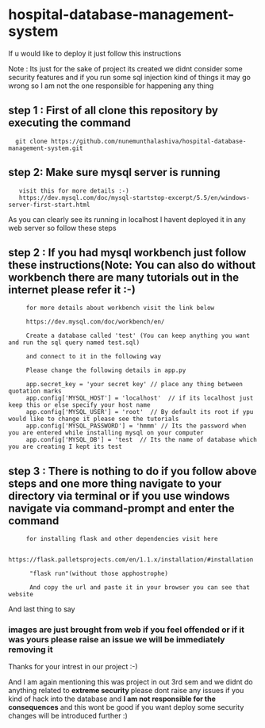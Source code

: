 # hospital-database-management-system
If u would like to deploy it just follow this instructions

Note : Its just for the sake of project its created we didnt consider some security features and if you run some sql injection 
       kind of things it may go wrong so I am not the one responsible for happening any thing

## step 1 : First of all clone this repository by executing the command
      git clone https://github.com/nunemunthalashiva/hospital-database-management-system.git
      
## step 2: Make sure mysql server is running
       visit this for more details :-)
       https://dev.mysql.com/doc/mysql-startstop-excerpt/5.5/en/windows-server-first-start.html
      
As you can clearly see its running in localhost I havent deployed it in any web server so follow these steps

## step 2 : If you had mysql workbench just follow these instructions(Note: You can also do without workbench there are many tutorials out in the internet please refer it :-)
           
         for more details about workbench visit the link below
         
         https://dev.mysql.com/doc/workbench/en/
         
         Create a database called 'test' (You can keep anything you want and run the sql query named test.sql)
         
         and connect to it in the following way
         
         Please change the following details in app.py
         
         app.secret_key = 'your secret key' // place any thing between quotation marks
         app.config['MYSQL_HOST'] = 'localhost'  // if its localhost just keep this or else specify your host name
         app.config['MYSQL_USER'] = 'root'  // By default its root if ypu would like to change it please see the tutorials
         app.config['MYSQL_PASSWORD'] = 'hmmm' // Its the password when you are entered while installing mysql on your computer
         app.config['MYSQL_DB'] = 'test  // Its the name of database which you are creating I kept its test 
         
  
 ## step 3 : There is nothing to do if you follow above steps and one more thing navigate to your directory via terminal or if you use windows navigate via command-prompt and enter the command
             
         for installing flask and other dependencies visit here
         
         https://flask.palletsprojects.com/en/1.1.x/installation/#installation
         
          "flask run"(without those apphostrophe)
          
          And copy the url and paste it in your browser you can see that website
          
 And last thing to say
 ### images are just brought from web if you feel offended or if it was yours please raise an issue we will be immediately removing it 
 
 Thanks for your intrest in our project :-)
 
 And I am again mentioning this was project in out 3rd sem and we didnt do anything related to <b> extreme security </b> please dont raise any 
 issues if you kind of hack into the database and <b>I am not responsible for the consequences</b> and this wont be good if you want deploy some security changes will be introduced further :)
          
          
         
         
         

